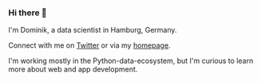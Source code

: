 ### Hi there 👋

I'm Dominik, a data scientist in Hamburg, Germany.

Connect with me on [Twitter](https://twitter.com/d_haitz) or via my [homepage](https://dhaitz.github.io/).

I'm working mostly in the Python-data-ecosystem, but I'm curious to learn more about web and app development.

<!--
**dhaitz/dhaitz** is a ✨ _special_ ✨ repository because its `README.md` (this file) appears on your GitHub profile.

Here are some ideas to get you started:

- 🔭 I’m currently working on ...
- 🌱 I’m currently learning ...
- 👯 I’m looking to collaborate on ...
- 🤔 I’m looking for help with ...
- 💬 Ask me about ...
- 📫 How to reach me: ...
- 😄 Pronouns: ...
- ⚡ Fun fact: ...
-->

